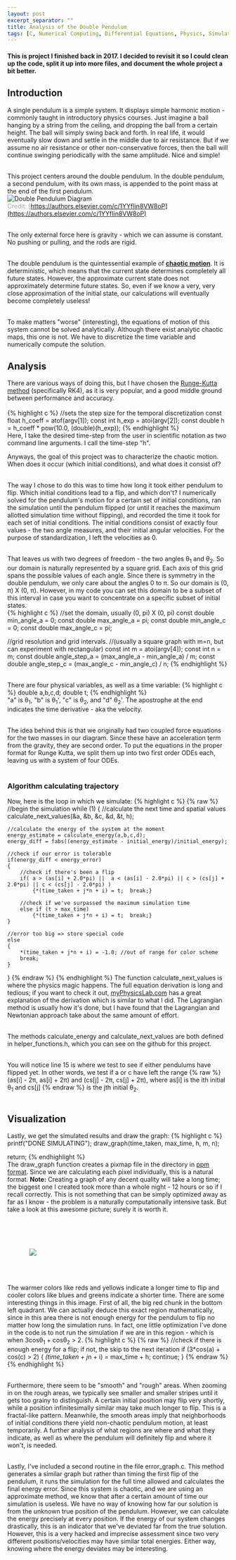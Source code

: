 ```yaml
---
layout: post
excerpt_separator: ""
title: Analysis of the Double Pendulum
tags: [C, Numerical Computing, Differential Equations, Physics, Simulation, Chaotic Dynamics]
---
```

#### This is project I finished back in 2017. I decided to revisit it so I could clean up the code, split it up into more files, and document the whole project a bit better.

## Introduction
A single pendulum is a simple system. It displays simple harmonic motion - commonly taught in introductory physics courses. Just imagine a ball hanging by a string from the ceiling, and dropping the ball from a certain height. The ball will simply swing back and forth. In real life, it would eventually slow down and settle in the middle due to air resistance. But if we assume no air resistance or other non-conservative forces, then the ball will continue swinging periodically with the same amplitude. Nice and simple!
<br/><br/>


This project centers around the double pendulum. In the double pendulum, a second pendulum, with its own mass, is appended to the point mass at the end of the first pendulum.
 <br/>
 ![Double Pendulum Diagram](/assets/img/DoublePendulum/doublependulum.png)
 <br/>
 <span style="color:DarkGray;">Credit: [https://authors.elsevier.com/c/1YYfIin8VW8oP](https://authors.elsevier.com/c/1YYfIin8VW8oP)</span>
 <br/><br/>


 The only external force here is gravity - which we can assume is constant. No pushing or pulling, and the rods are rigid.
 <br/><br/>


The double pendulum is the quintessential example of **[chaotic motion](https://en.wikipedia.org/wiki/Chaos_theory#Chaotic_dynamics)**. It is deterministic, which means that the current state determines completely all future states. However, the approximate current state does not approximately determine future states. So, even if we know a very, very close approximation of the initial state, our calculations will eventually become completely useless!
<br/><br/>


To make matters "worse" (interesting), the equations of motion of this system cannot be solved analytically. Although there exist analytic chaotic maps, this one is not. We have to discretize the time variable and numerically compute the solution.

## Analysis
There are various ways of doing this, but I have chosen the [Runge-Kutta method](https://en.wikipedia.org/wiki/Runge–Kutta_methods) (specifically RK4), as it is very popular, and a good middle ground between performance and accuracy.
<br/><br/>
{% highlight c %}
//sets the step size for the temporal discretization
const float h_coeff = atof(argv[1]);
const int h_exp = atoi(argv[2]);
const double h = h_coeff * pow(10.0, (double)(h_exp));
{% endhighlight %}
<br/>
Here, I take the desired time-step from the user in scientific notation as two command line arguments. I call the time-step "h".


Anyways, the goal of this project was to characterize the chaotic motion. When does it occur (which initial conditions), and what does it consist of?
<br/><br/>


The way I chose to do this was to time how long it took either pendulum to flip. Which initial conditions lead to a flip, and which don't? I numerically solved for the pendulum's motion for a certain set of initial conditions, ran the simulation until the pendulum flipped (or until it reaches the maximum allotted simulation time without flipping), and recorded the time it took for each set of initial conditions. The initial conditions consist of exactly four values - the two angle measures, and their initial angular velocities. For the purpose of standardization, I left the velocities as 0.
<br/><br/>


That leaves us with two degrees of freedom - the two angles &theta;<sub>1</sub> and &theta;<sub>2</sub>. So our domain is naturally represented by a square grid. Each axis of this grid spans the possible values of each angle. Since there is symmetry in the double pendulum, we only care about the angles 0 to &pi;. So our domain is (0, &pi;) X (0, &pi;). However, in my code you can set this domain to be a subset of this interval in case you want to concentrate on a specific subset of initial states.
<br/>
{% highlight c %}
//set the domain, usually (0, pi) X (0, pi)
const double min_angle_a = 0;
const double max_angle_a = pi;
const double min_angle_c = 0;
const double max_angle_c = pi;

//grid resolution and grid intervals.
//(usually a square graph with m=n, but can experiment with rectangular)
const int m = atoi(argv[4]);
const int n = m;
const double angle_step_a = (max_angle_a - min_angle_a) / m;
const double angle_step_c = (max_angle_c - min_angle_c) / n;
{% endhighlight %}
<br/><br/>


There are four physical variables, as well as a time variable:
{% highlight c %}
double a,b,c,d;
double t;
{% endhighlight %}
<br/>
"a" is &theta;<sub>1</sub>, "b" is &theta;<sub>1</sub>', "c" is &theta;<sub>2</sub>, and "d" &theta;<sub>2</sub>'. The apostrophe at the end indicates the time derivative - aka the velocity.
<br/><br/>


The idea behind this is that we originally had two coupled force equations for the two masses in our diagram. Since these have an acceleration term from the gravity, they are second order. To put the equations in the proper format for Runge Kutta, we split them up into two first order ODEs each, leaving us with a system of four ODEs.
<br/><br/>

### Algorithm calculating trajectory
Now, here is the loop in which we simulate:
{% highlight c %}
{% raw %}
//begin the simulation
while (1)
{
    //calculate the next time and spatial values
    calculate_next_values(&a, &b, &c, &d, &t, h);

    //calculate the energy of the system at the moment
    energy_estimate = calculate_energy(a,b,c,d);
    energy_diff = fabs((energy_estimate - initial_energy)/initial_energy);

    //check if our error is tolerable
    if(energy_diff < energy_error)
    {
        //check if there's been a flip
        if( a > (as[i] + 2.0*pi) ||  a < (as[i] - 2.0*pi) || c > (cs[j] + 2.0*pi) || c < (cs[j] - 2.0*pi) )
            {*(time_taken + j*n + i) = t;  break;}

        //check if we've surpassed the maximum simulation time
        else if (t > max_time)
            {*(time_taken + j*n + i) = t;  break;}
    }

    //error too big => store special code
    else
    {
        *(time_taken + j*n + i) = -1.0; //out of range for color scheme
        break;
    }

}
{% endraw %}
{% endhighlight %}
The function calculate_next_values is where the physics magic happens. The full equation derivation is long and tedious; if you want to check it out, [myPhysicsLab.com](https://www.myphysicslab.com/pendulum/double-pendulum-en.html) has a great explanation of the derivation which is similar to what I did. The Lagrangian method is usually how it's done, but I have found that the Lagrangian and Newtonian approach take about the same amount of effort.
<br/><br/>


The methods calculate_energy and calculate_next_values are both defined in helper_functions.h, which you can see on the github for this project.
<br/><br/>


You will notice line 15 is where we test to see if either pendulums have flipped yet. In other words, we test if a or c have left the range
{% raw %} (as[i] - 2&pi;, as[i] + 2&pi;) and (cs[j] - 2&pi;, cs[j] + 2&pi;), where as[i] is the ith initial &theta;<sub>1</sub> and cs[j] {% endraw %} is the jth initial &theta;<sub>2</sub>.
<br/><br/>

## Visualization
Lastly, we get the simulated results and draw the graph:
{% highlight c %}
printf("DONE SIMULATING");
draw_graph(time_taken, max_time, h, m, n);

return;
{% endhighlight %}
<br/>
The draw_graph function creates a pixmap file in the directory in [ppm format](https://en.wikipedia.org/wiki/Netpbm#File_formats). Since we are calculating each pixel individually, this is a natural format. **Note:** Creating a graph of any decent quality will take a long time; the biggest one I created took more than a whole night - 12 hours or so if I recall correctly. This is not something that can be simply optimized away as far as I know - the problem is a naturally computationally intensive task. But take a look at this awesome picture; surely it is worth it.
<br/><br/>

<img src="/assets/img/DoublePendulum/BigFlipTimeGraph.png" style="margin: 50px;max-width: calc(100% - 100px);height: auto;">
<br/>

The warmer colors like reds and yellows indicate a longer time to flip and cooler colors like blues and greens indicate a shorter time. There are some interesting things in this image. First of all, the big red chunk in the bottom left quadrant. We can actually deduce this exact region mathematically, since in this area there is not enough energy for the pendulum to flip no matter how long the simulation runs. In fact, one little optimization I've done in the code is to not run the simulation if we are in this region - which is when 3cos&theta;<sub>1</sub> + cos&theta;<sub>2</sub> > 2.
{% highlight c %}
{% raw %}
//check if there is enough energy for a flip; if not, the skip to the next iteration
if (3*cos(a) + cos(c) > 2) {
    *(time_taken + j*n + i) = max_time + h;
    continue;
}
{% endraw %}
{% endhighlight %}
<br/><br/>


Furthermore, there seem to be "smooth" and "rough" areas. When zooming in on the rough areas, we typically see smaller and smaller stripes until it gets too grainy to distinguish. A certain initial position may flip very shortly, while a position infinitesimally similar may take much longer to flip. This is a fractal-like pattern. Meanwhile, the smooth areas imply that neighborhoods of initial conditions there yield non-chaotic pendulum motion, at least temporarily. A further analysis of what regions are where and what they indicate, as well as where the pendulum will definitely flip and where it won't, is needed.
<br/><br/>


Lastly, I've included a second routine in the file error_graph.c. This method generates a similar graph but rather than timing the first flip of the pendulum, it runs the simulation for the full time allowed and calculates the final energy error. Since this system is chaotic, and we are using an approximate method, we know that after a certain amount of time our simulation is useless. We have no way of knowing how far our solution is from the unknown true position of the pendulum. However, we can calculate the energy precisely at every position. If the energy of our system changes drastically, this is an indicator that we've deviated far from the true solution. However, this is a very hacked and imprecise assessment since two very different positions/velocities may have similar total energies. Either way, knowing where the energy deviates may be interesting.






